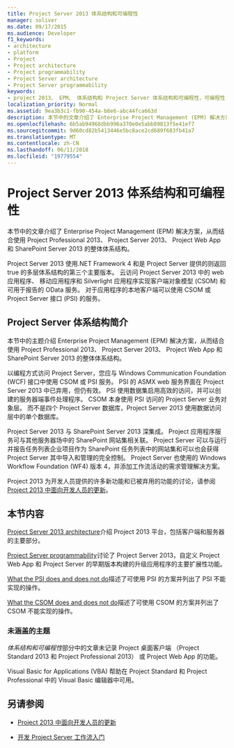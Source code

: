 ```yaml
---
title: Project Server 2013 体系结构和可编程性
manager: soliver
ms.date: 09/17/2015
ms.audience: Developer
f1_keywords:
- architecture
- platform
- Project
- Project architecture
- Project programmability
- Project Server architecture
- Project Server programmability
keywords:
- project 2013、 EPM、 体系结构和 Project Server 体系结构和可编程性，可编程性 （英文）、 Project Server、 Project 2013 的好处
localization_priority: Normal
ms.assetid: 9ea3b3c1-fb90-454a-b8e6-abc44fca663d
description: 本节中的文章介绍了 Enterprise Project Management (EPM) 解决方案，从而结合使用 Project Professional 2013、 Project Server 2013、 Project Web App 和 SharePoint Server 2013 的整体体系结构。
ms.openlocfilehash: 6b5ab94968dbb996a370e0e5abb89813f5e41ef7
ms.sourcegitcommit: 9d60cd82b5413446e5bc8ace2cd689f683fb41a7
ms.translationtype: MT
ms.contentlocale: zh-CN
ms.lasthandoff: 06/11/2018
ms.locfileid: "19779554"
---
```

# <a name="project-server-2013-architecture-and-programmability"></a>Project Server 2013 体系结构和可编程性

本节中的文章介绍了 Enterprise Project Management (EPM) 解决方案，从而结合使用 Project Professional 2013、 Project Server 2013、 Project Web App 和 SharePoint Server 2013 的整体体系结构。
  
Project Server 2013 使用.NET Framework 4 和是 Project Server 提供的则返回 true 的多层体系结构的第三个主要版本。 云访问 Project Server 2013 中的 web 应用程序、 移动应用程序和 Silverlight 应用程序实现客户端对象模型 (CSOM) 和可用于报告的 OData 服务。 对于应用程序的本地客户端可以使用 CSOM 或 Project Server 接口 (PSI) 的服务。 
  
## <a name="introduction-to-project-server-architecture"></a>Project Server 体系结构简介

本节中的主题介绍 Enterprise Project Management (EPM) 解决方案，从而结合使用 Project Professional 2013、 Project Server 2013、 Project Web App 和 SharePoint Server 2013 的整体体系结构。
  
以编程方式访问 Project Server，您应与 Windows Communication Foundation (WCF) 接口中使用 CSOM 或 PSI 服务。 PSI 的 ASMX web 服务界面在 Project Server 2013 中已弃用，但仍有效。 PSI 使用数据集启用高效的访问，并可以创建的服务器端事件处理程序。 CSOM 本身使用 PSI 访问的 Project Server 业务对象层。 而不是四个 Project Server 数据库，Project Server 2013 使用数据访问层中的单个数据库。
  
Project Server 2013 与 SharePoint Server 2013 深集成。 Project 应用程序服务可与其他服务器场中的 SharePoint 网站集相关联。 Project Server 可以与运行并报告任务列表企业项目作为 SharePoint 任务列表中的网站集和可以也会获得 Project Server 其中导入和管理的完全控制。 Project Server 也使用的 Windows Workflow Foundation (WF4) 版本 4，并添加工作流活动的需求管理解决方案。
  
Project 2013 为开发人员提供的许多新功能和已被弃用的功能的讨论，请参阅[Project 2013 中面向开发人员的更新](updates-for-developers-in-project-2013.md)。
  
## <a name="in-this-section"></a>本节内容

[Project Server 2013 architecture](project-server-2013-architecture.md)介绍 Project 2013 平台，包括客户端和服务器的主要部分。 
  
[Project Server programmability](project-server-programmability.md)讨论了 Project Server 2013，自定义 Project Web App 和 Project Server 的早期版本构建的升级应用程序的主要扩展性功能。 
  
[What the PSI does and does not do](what-the-psi-does-and-does-not-do.md)描述了可使用 PSI 的方案并列出了 PSI 不能实现的操作。 
  
[What the CSOM does and does not do](what-the-csom-does-and-does-not-do.md)描述了可使用 CSOM 的方案并列出了 CSOM 不能实现的操作。 
  
### <a name="topics-not-covered"></a>未涵盖的主题

*体系结构和可编程性*部分中的文章未记录 Project 桌面客户端 （Project Standard 2013 和 Project Professional 2013） 或 Project Web App 的功能。 
  
Visual Basic for Applications (VBA) 帮助在 Project Standard 和 Project Professional 中的 Visual Basic 编辑器中可用。
  
## <a name="see-also"></a>另请参阅
<a name="bk_addresources"> </a>

- [Project 2013 中面向开发人员的更新](updates-for-developers-in-project-2013.md)
    
- [开发 Project Server 工作流入门](getting-started-developing-project-server-workflows.md)
    

